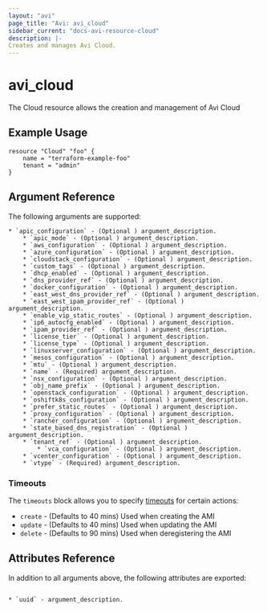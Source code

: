 ```yaml
---
layout: "avi"
page_title: "Avi: avi_cloud"
sidebar_current: "docs-avi-resource-cloud"
description: |-
Creates and manages Avi Cloud.
---
```


# avi_cloud

The Cloud resource allows the creation and management of Avi Cloud

## Example Usage

```hcl
resource "Cloud" "foo" {
    name = "terraform-example-foo"
    tenant = "admin"
}
```

## Argument Reference

The following arguments are supported:

    * `apic_configuration` - (Optional ) argument_description.
        * `apic_mode` - (Optional ) argument_description.
        * `aws_configuration` - (Optional ) argument_description.
        * `azure_configuration` - (Optional ) argument_description.
        * `cloudstack_configuration` - (Optional ) argument_description.
        * `custom_tags` - (Optional ) argument_description.
        * `dhcp_enabled` - (Optional ) argument_description.
        * `dns_provider_ref` - (Optional ) argument_description.
        * `docker_configuration` - (Optional ) argument_description.
        * `east_west_dns_provider_ref` - (Optional ) argument_description.
        * `east_west_ipam_provider_ref` - (Optional ) argument_description.
        * `enable_vip_static_routes` - (Optional ) argument_description.
        * `ip6_autocfg_enabled` - (Optional ) argument_description.
        * `ipam_provider_ref` - (Optional ) argument_description.
        * `license_tier` - (Optional ) argument_description.
        * `license_type` - (Optional ) argument_description.
        * `linuxserver_configuration` - (Optional ) argument_description.
        * `mesos_configuration` - (Optional ) argument_description.
        * `mtu` - (Optional ) argument_description.
        * `name` - (Required) argument_description.
        * `nsx_configuration` - (Optional ) argument_description.
        * `obj_name_prefix` - (Optional ) argument_description.
        * `openstack_configuration` - (Optional ) argument_description.
        * `oshiftk8s_configuration` - (Optional ) argument_description.
        * `prefer_static_routes` - (Optional ) argument_description.
        * `proxy_configuration` - (Optional ) argument_description.
        * `rancher_configuration` - (Optional ) argument_description.
        * `state_based_dns_registration` - (Optional ) argument_description.
        * `tenant_ref` - (Optional ) argument_description.
            * `vca_configuration` - (Optional ) argument_description.
        * `vcenter_configuration` - (Optional ) argument_description.
        * `vtype` - (Required) argument_description.
    
### Timeouts

The `timeouts` block allows you to specify [timeouts](https://www.terraform.io/docs/configuration/resources.html#timeouts) for certain actions:

* `create` - (Defaults to 40 mins) Used when creating the AMI
* `update` - (Defaults to 40 mins) Used when updating the AMI
* `delete` - (Defaults to 90 mins) Used when deregistering the AMI

## Attributes Reference

In addition to all arguments above, the following attributes are exported:

                                                                                                                        * `uuid` - argument_description.
                
